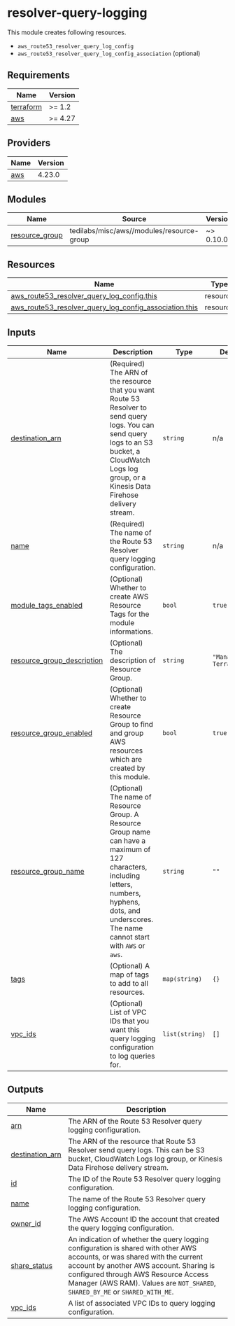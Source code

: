 # resolver-query-logging

This module creates following resources.

- `aws_route53_resolver_query_log_config`
- `aws_route53_resolver_query_log_config_association` (optional)

<!-- BEGINNING OF PRE-COMMIT-TERRAFORM DOCS HOOK -->
## Requirements

| Name | Version |
|------|---------|
| <a name="requirement_terraform"></a> [terraform](#requirement\_terraform) | >= 1.2 |
| <a name="requirement_aws"></a> [aws](#requirement\_aws) | >= 4.27 |

## Providers

| Name | Version |
|------|---------|
| <a name="provider_aws"></a> [aws](#provider\_aws) | 4.23.0 |

## Modules

| Name | Source | Version |
|------|--------|---------|
| <a name="module_resource_group"></a> [resource\_group](#module\_resource\_group) | tedilabs/misc/aws//modules/resource-group | ~> 0.10.0 |

## Resources

| Name | Type |
|------|------|
| [aws_route53_resolver_query_log_config.this](https://registry.terraform.io/providers/hashicorp/aws/latest/docs/resources/route53_resolver_query_log_config) | resource |
| [aws_route53_resolver_query_log_config_association.this](https://registry.terraform.io/providers/hashicorp/aws/latest/docs/resources/route53_resolver_query_log_config_association) | resource |

## Inputs

| Name | Description | Type | Default | Required |
|------|-------------|------|---------|:--------:|
| <a name="input_destination_arn"></a> [destination\_arn](#input\_destination\_arn) | (Required) The ARN of the resource that you want Route 53 Resolver to send query logs. You can send query logs to an S3 bucket, a CloudWatch Logs log group, or a Kinesis Data Firehose delivery stream. | `string` | n/a | yes |
| <a name="input_name"></a> [name](#input\_name) | (Required) The name of the Route 53 Resolver query logging configuration. | `string` | n/a | yes |
| <a name="input_module_tags_enabled"></a> [module\_tags\_enabled](#input\_module\_tags\_enabled) | (Optional) Whether to create AWS Resource Tags for the module informations. | `bool` | `true` | no |
| <a name="input_resource_group_description"></a> [resource\_group\_description](#input\_resource\_group\_description) | (Optional) The description of Resource Group. | `string` | `"Managed by Terraform."` | no |
| <a name="input_resource_group_enabled"></a> [resource\_group\_enabled](#input\_resource\_group\_enabled) | (Optional) Whether to create Resource Group to find and group AWS resources which are created by this module. | `bool` | `true` | no |
| <a name="input_resource_group_name"></a> [resource\_group\_name](#input\_resource\_group\_name) | (Optional) The name of Resource Group. A Resource Group name can have a maximum of 127 characters, including letters, numbers, hyphens, dots, and underscores. The name cannot start with `AWS` or `aws`. | `string` | `""` | no |
| <a name="input_tags"></a> [tags](#input\_tags) | (Optional) A map of tags to add to all resources. | `map(string)` | `{}` | no |
| <a name="input_vpc_ids"></a> [vpc\_ids](#input\_vpc\_ids) | (Optional) List of VPC IDs that you want this query logging configuration to log queries for. | `list(string)` | `[]` | no |

## Outputs

| Name | Description |
|------|-------------|
| <a name="output_arn"></a> [arn](#output\_arn) | The ARN of the Route 53 Resolver query logging configuration. |
| <a name="output_destination_arn"></a> [destination\_arn](#output\_destination\_arn) | The ARN of the resource that Route 53 Resolver send query logs. This can be S3 bucket, CloudWatch Logs log group, or Kinesis Data Firehose delivery stream. |
| <a name="output_id"></a> [id](#output\_id) | The ID of the Route 53 Resolver query logging configuration. |
| <a name="output_name"></a> [name](#output\_name) | The name of the Route 53 Resolver query logging configuration. |
| <a name="output_owner_id"></a> [owner\_id](#output\_owner\_id) | The AWS Account ID the account that created the query logging configuration. |
| <a name="output_share_status"></a> [share\_status](#output\_share\_status) | An indication of whether the query logging configuration is shared with other AWS accounts, or was shared with the current account by another AWS account. Sharing is configured through AWS Resource Access Manager (AWS RAM). Values are `NOT_SHARED`, `SHARED_BY_ME` or `SHARED_WITH_ME`. |
| <a name="output_vpc_ids"></a> [vpc\_ids](#output\_vpc\_ids) | A list of associated VPC IDs to query logging configuration. |
<!-- END OF PRE-COMMIT-TERRAFORM DOCS HOOK -->
